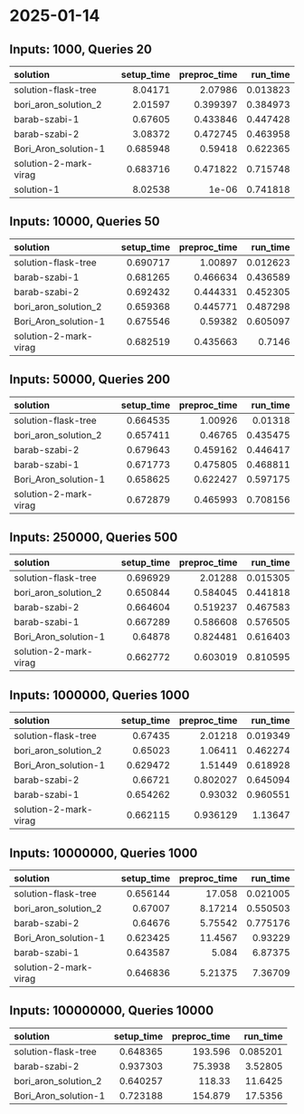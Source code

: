# 2025-01-14

## Inputs: 1000, Queries 20

| solution              |   setup_time |   preproc_time |   run_time |
|:----------------------|-------------:|---------------:|-----------:|
| solution-flask-tree   |     8.04171  |       2.07986  |   0.013823 |
| bori_aron_solution_2  |     2.01597  |       0.399397 |   0.384973 |
| barab-szabi-1         |     0.67605  |       0.433846 |   0.447428 |
| barab-szabi-2         |     3.08372  |       0.472745 |   0.463958 |
| Bori_Aron_solution-1  |     0.685948 |       0.59418  |   0.622365 |
| solution-2-mark-virag |     0.683716 |       0.471822 |   0.715748 |
| solution-1            |     8.02538  |       1e-06    |   0.741818 |

## Inputs: 10000, Queries 50

| solution              |   setup_time |   preproc_time |   run_time |
|:----------------------|-------------:|---------------:|-----------:|
| solution-flask-tree   |     0.690717 |       1.00897  |   0.012623 |
| barab-szabi-1         |     0.681265 |       0.466634 |   0.436589 |
| barab-szabi-2         |     0.692432 |       0.444331 |   0.452305 |
| bori_aron_solution_2  |     0.659368 |       0.445771 |   0.487298 |
| Bori_Aron_solution-1  |     0.675546 |       0.59382  |   0.605097 |
| solution-2-mark-virag |     0.682519 |       0.435663 |   0.7146   |

## Inputs: 50000, Queries 200

| solution              |   setup_time |   preproc_time |   run_time |
|:----------------------|-------------:|---------------:|-----------:|
| solution-flask-tree   |     0.664535 |       1.00926  |   0.01318  |
| bori_aron_solution_2  |     0.657411 |       0.46765  |   0.435475 |
| barab-szabi-2         |     0.679643 |       0.459162 |   0.446417 |
| barab-szabi-1         |     0.671773 |       0.475805 |   0.468811 |
| Bori_Aron_solution-1  |     0.658625 |       0.622427 |   0.597175 |
| solution-2-mark-virag |     0.672879 |       0.465993 |   0.708156 |

## Inputs: 250000, Queries 500

| solution              |   setup_time |   preproc_time |   run_time |
|:----------------------|-------------:|---------------:|-----------:|
| solution-flask-tree   |     0.696929 |       2.01288  |   0.015305 |
| bori_aron_solution_2  |     0.650844 |       0.584045 |   0.441818 |
| barab-szabi-2         |     0.664604 |       0.519237 |   0.467583 |
| barab-szabi-1         |     0.667289 |       0.586608 |   0.576505 |
| Bori_Aron_solution-1  |     0.64878  |       0.824481 |   0.616403 |
| solution-2-mark-virag |     0.662772 |       0.603019 |   0.810595 |

## Inputs: 1000000, Queries 1000

| solution              |   setup_time |   preproc_time |   run_time |
|:----------------------|-------------:|---------------:|-----------:|
| solution-flask-tree   |     0.67435  |       2.01218  |   0.019349 |
| bori_aron_solution_2  |     0.65023  |       1.06411  |   0.462274 |
| Bori_Aron_solution-1  |     0.629472 |       1.51449  |   0.618928 |
| barab-szabi-2         |     0.66721  |       0.802027 |   0.645094 |
| barab-szabi-1         |     0.654262 |       0.93032  |   0.960551 |
| solution-2-mark-virag |     0.662115 |       0.936129 |   1.13647  |

## Inputs: 10000000, Queries 1000

| solution              |   setup_time |   preproc_time |   run_time |
|:----------------------|-------------:|---------------:|-----------:|
| solution-flask-tree   |     0.656144 |       17.058   |   0.021005 |
| bori_aron_solution_2  |     0.67007  |        8.17214 |   0.550503 |
| barab-szabi-2         |     0.64676  |        5.75542 |   0.775176 |
| Bori_Aron_solution-1  |     0.623425 |       11.4567  |   0.93229  |
| barab-szabi-1         |     0.643587 |        5.084   |   6.87375  |
| solution-2-mark-virag |     0.646836 |        5.21375 |   7.36709  |

## Inputs: 100000000, Queries 10000

| solution             |   setup_time |   preproc_time |   run_time |
|:---------------------|-------------:|---------------:|-----------:|
| solution-flask-tree  |     0.648365 |       193.596  |   0.085201 |
| barab-szabi-2        |     0.937303 |        75.3938 |   3.52805  |
| bori_aron_solution_2 |     0.640257 |       118.33   |  11.6425   |
| Bori_Aron_solution-1 |     0.723188 |       154.879  |  17.5356   |